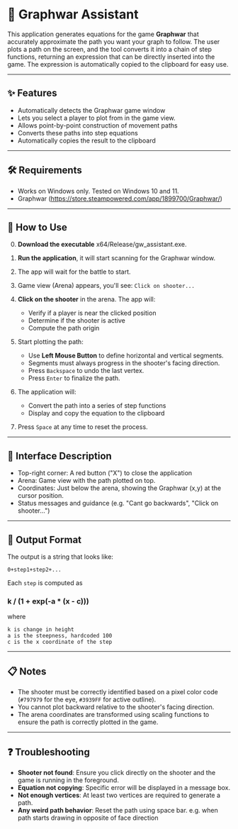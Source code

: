 ﻿# 🎯 Graphwar Assistant

This application generates equations for the game **Graphwar** that accurately approximate the path you want your graph to follow. The user plots a path on the screen, and the tool converts it into a chain of step functions, returning an expression that can be directly inserted into the game. The expression is automatically copied to the clipboard for easy use.

---

## ✨ Features

* Automatically detects the Graphwar game window
* Lets you select a player to plot from in the game view.
* Allows point-by-point construction of movement paths
* Converts these paths into step equations
* Automatically copies the result to the clipboard

---

## 🛠 Requirements

* Works on Windows only. Tested on Windows 10 and 11.
* Graphwar (https://store.steampowered.com/app/1899700/Graphwar/)

---

## 🚀 How to Use

0. **Download the executable** x64/Release/gw_assistant.exe.
1. **Run the application**, it will start scanning for the Graphwar window.
2. The app will wait for the battle to start.
3. Game view (Arena) appears, you'll see: `Click on shooter...`
4. **Click on the shooter** in the arena. The app will:

   * Verify if a player is near the clicked position
   * Determine if the shooter is active
   * Compute the path origin
5. Start plotting the path:

   * Use **Left Mouse Button** to define horizontal and vertical segments.
   * Segments must always progress in the shooter's facing direction.
   * Press `Backspace` to undo the last vertex.
   * Press `Enter` to finalize the path.
6. The application will:

   * Convert the path into a series of step functions
   * Display and copy the equation to the clipboard
7. Press `Space` at any time to reset the process.

---

## 🎨 Interface Description

* Top-right corner: A red button ("X") to close the application
* Arena: Game view with the path plotted on top.
* Coordinates: Just below the arena, showing the Graphwar (x,y) at the cursor position.
* Status messages and guidance (e.g. "Cant go backwards", "Click on shooter...")

---

## 🧪 Output Format

The output is a string that looks like:

```
0+step1+step2+...
```

Each `step` is computed as

### k / (1 + exp(-a * (x - c)))
where 
```
k is change in height
a is the steepness, hardcoded 100 
c is the x coordinate of the step
```


---

## 📋 Notes

* The shooter must be correctly identified based on a pixel color code (`#797979` for the eye, `#3939FF` for active outline).
* You cannot plot backward relative to the shooter's facing direction.
* The arena coordinates are transformed using scaling functions to ensure the path is correctly plotted in the game.

---

## ❓ Troubleshooting

* **Shooter not found**: Ensure you click directly on the shooter and the game is running in the foreground.
* **Equation not copying**: Specific error will be displayed in a message box.
* **Not enough vertices**: At least two vertices are required to generate a path.
* **Any weird path behavior**: Reset the path using space bar. e.g. when path starts drawing in opposite of face direction
